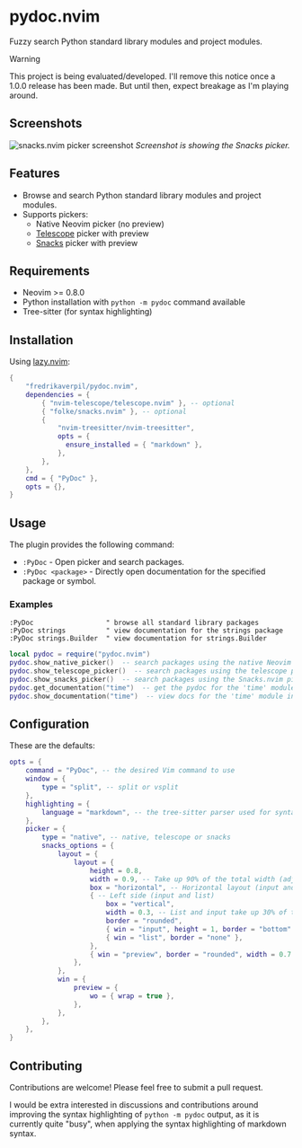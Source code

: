 # pydoc.nvim

Fuzzy search Python standard library modules and project modules.

> [!WARNING]
>
> This project is being evaluated/developed. I'll remove this notice once a
> 1.0.0 release has been made. But until then, expect breakage as I'm playing
> around.

## Screenshots

![snacks.nvim picker screenshot](https://github.com/user-attachments/assets/6eb06b7d-1330-4ec0-a8ea-e978b132d171")
_Screenshot is showing the Snacks picker._

## Features

- Browse and search Python standard library modules and project modules.
- Supports pickers:
  - Native Neovim picker (no preview)
  - [Telescope](https://github.com/nvim-telescope/telescope.nvim) picker with
    preview
  - [Snacks](https://github.com/folke/snacks.nvim) picker with preview

## Requirements

- Neovim >= 0.8.0
- Python installation with `python -m pydoc` command available
- Tree-sitter (for syntax highlighting)

## Installation

Using [lazy.nvim](https://github.com/folke/lazy.nvim):

```lua
{
    "fredrikaverpil/pydoc.nvim",
    dependencies = {
        { "nvim-telescope/telescope.nvim" }, -- optional
        { "folke/snacks.nvim" }, -- optional
        {
            "nvim-treesitter/nvim-treesitter",
            opts = {
              ensure_installed = { "markdown" },
            },
        },
    },
    cmd = { "PyDoc" },
    opts = {},
}
```

## Usage

The plugin provides the following command:

- `:PyDoc` - Open picker and search packages.
- `:PyDoc <package>` - Directly open documentation for the specified package or
  symbol.

### Examples

```vim
:PyDoc                  " browse all standard library packages
:PyDoc strings          " view documentation for the strings package
:PyDoc strings.Builder  " view documentation for strings.Builder
```

```lua
local pydoc = require("pydoc.nvim")
pydoc.show_native_picker()  -- search packages using the native Neovim picker
pydoc.show_telescope_picker()  -- search packages using the telescope picker
pydoc.show_snacks_picker()  -- search packages using the Snacks.nvim picker
pydoc.get_documentation("time")  -- get the pydoc for the 'time' module
pydoc.show_documentation("time")  -- view docs for the 'time' module in split
```

## Configuration

These are the defaults:

```lua
opts = {
    command = "PyDoc", -- the desired Vim command to use
    window = {
        type = "split", -- split or vsplit
    },
    highlighting = {
        language = "markdown", -- the tree-sitter parser used for syntax highlighting
    },
    picker = {
        type = "native", -- native, telescope or snacks
        snacks_options = {
            layout = {
                layout = {
                    height = 0.8,
                    width = 0.9, -- Take up 90% of the total width (adjust as needed)
                    box = "horizontal", -- Horizontal layout (input and list on the left, preview on the right)
                    { -- Left side (input and list)
                        box = "vertical",
                        width = 0.3, -- List and input take up 30% of the width
                        border = "rounded",
                        { win = "input", height = 1, border = "bottom" },
                        { win = "list", border = "none" },
                    },
                    { win = "preview", border = "rounded", width = 0.7 }, -- Preview window takes up 70% of the width
                },
            },
            win = {
                preview = {
                    wo = { wrap = true },
                },
            },
        },
    },
}
```

## Contributing

Contributions are welcome! Please feel free to submit a pull request.

I would be extra interested in discussions and contributions around improving
the syntax highlighting of `python -m pydoc` output, as it is currently quite
"busy", when applying the syntax highlighting of markdown syntax.
